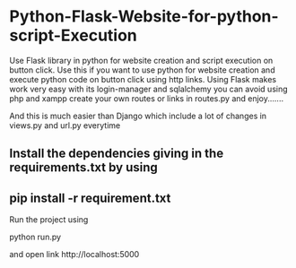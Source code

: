 # Python-Flask-Website-for-python-script-Execution
Use Flask library in python for website creation and script execution on button click.
Use this if you want to use python for website creation and execute python code on button click using http links.
Using Flask makes work very easy with its login-manager and sqlalchemy you can avoid using php and xampp
create your own routes or links in routes.py and enjoy.......

And this is much easier than Django which include a lot of changes in views.py and url.py everytime

Install the dependencies giving in the requirements.txt by using 
--
pip install -r requirement.txt
--
Run the project using 

python run.py

and open link http://localhost:5000
